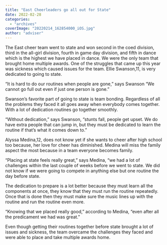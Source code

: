 ```yaml
---
title: "East Cheerleaders go all out for State"
date: 2022-02-28
categories: 
  - "archives"
coverImage: "20220214_162854000_iOS.jpg"
author: "adviser"
---
```


The East cheer team went to state and won second in the coed division, third in the all-girl division, fourth in game day division, and fifth in dance which is the highest we have placed in dance. We were the only team that brought home multiple awards. One of the struggles that came up this year was sickness which caused issues for the team. Ellie Swanson,11, is very dedicated to going to state.  

“It is hard to do our routines when people are gone,” says Swanson “We cannot go full out even if just one person is gone.” 

Swanson’s favorite part of going to state is team bonding. Regardless of all the problems they faced it all goes away when everybody comes together. With a lot of dedication routines go together smoothly.  

“Without dedication,” says Swanson, “stunts fall, people get upset. We do have extra people that can jump in, but they must be dedicated to learn the routine if that’s what it comes down to.”  

Alyssa Medina,12, does not know yet if she wants to cheer after high school too because, her love for cheer has diminished. Medina will miss the family aspect the most because in a team everyone becomes family.  

“Placing at state feels really great,” says Medina, “we had a lot of challenges within the last couple of weeks before we went to state. We did not know if we were going to compete in anything else but one routine the day before state.  

The dedication to prepare is a lot better because they must learn all the components at once, they know that they must run the routine repeatedly. Once that is done then they must make sure the music lines up with the routine and run the routine even more.  

“Knowing that we placed really good,” according to Medina, “even after all the predicament we had was great.”  

Even though getting their routines together before state brought a lot of issues and sickness, the team overcame the challenges they faced and were able to place and take multiple awards home.
